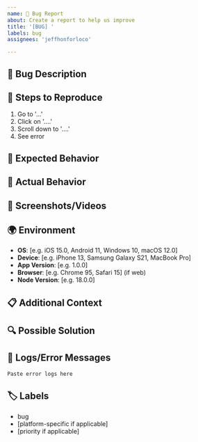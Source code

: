 ```yaml
---
name: 🐛 Bug Report
about: Create a report to help us improve
title: '[BUG] '
labels: bug
assignees: 'jeffhonforloco'

---
```


## 🐛 Bug Description

<!-- A clear and concise description of what the bug is -->

## 🔄 Steps to Reproduce

<!-- Steps to reproduce the behavior -->
1. Go to '...'
2. Click on '....'
3. Scroll down to '....'
4. See error

## 🎯 Expected Behavior

<!-- A clear and concise description of what you expected to happen -->

## 📱 Actual Behavior

<!-- A clear and concise description of what actually happened -->

## 📸 Screenshots/Videos

<!-- If applicable, add screenshots or videos to help explain your problem -->

## 🌍 Environment

<!-- Please complete the following information -->
- **OS**: [e.g. iOS 15.0, Android 11, Windows 10, macOS 12.0]
- **Device**: [e.g. iPhone 13, Samsung Galaxy S21, MacBook Pro]
- **App Version**: [e.g. 1.0.0]
- **Browser**: [e.g. Chrome 95, Safari 15] (if web)
- **Node Version**: [e.g. 18.0.0]

## 📋 Additional Context

<!-- Add any other context about the problem here -->

## 🔍 Possible Solution

<!-- If you have ideas on how to fix the bug, please describe them here -->

## 📝 Logs/Error Messages

<!-- If applicable, add logs or error messages -->

```
Paste error logs here
```

## 🏷️ Labels

<!-- Add relevant labels -->
- bug
- [platform-specific if applicable]
- [priority if applicable]
